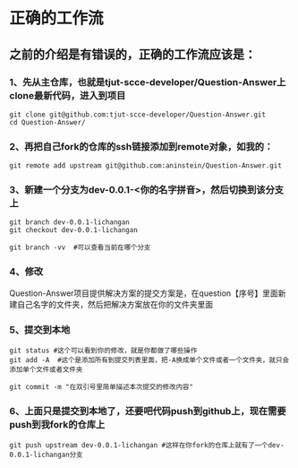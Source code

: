 # 正确的工作流
## 之前的介绍是有错误的，正确的工作流应该是：
### 1、先从主仓库，也就是tjut-scce-developer/Question-Answer上clone最新代码，进入到项目
```
git clone git@github.com:tjut-scce-developer/Question-Answer.git
cd Question-Answer/
```
### 2、再把自己fork的仓库的ssh链接添加到remote对象，如我的：
```
git remote add upstream git@github.com:aninstein/Question-Answer.git
```
### 3、新建一个分支为dev-0.0.1-<你的名字拼音>，然后切换到该分支上
```
git branch dev-0.0.1-lichangan
git checkout dev-0.0.1-lichangan

git branch -vv  #可以查看当前在哪个分支
```
### 4、修改
Question-Answer项目提供解决方案的提交方案是，在question【序号】里面新建自己名字的文件夹，然后把解决方案放在你的文件夹里面
### 5、提交到本地
```
git status #这个可以看到你的修改，就是你都做了哪些操作
git add -A  #这个是添加所有到提交列表里面，把-A换成单个文件或者一个文件夹，就只会添加单个文件或者文件夹

git commit -m "在双引号里简单描述本次提交的修改内容"
```
### 6、上面只是提交到本地了，还要吧代码push到github上，现在需要push到我fork的仓库上
```
git push upstream dev-0.0.1-lichangan #这样在你fork的仓库上就有了一个dev-0.0.1-lichangan分支
```